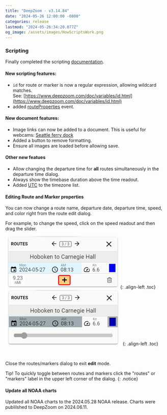 ```yaml
---
title: "DeepZoom - v3.14.84"
date: "2024-05-26 12:00:00 -0800"
categories: release 
lastmod: "2024-05-26:34:20.077Z"
og_image: /assets/images/HowScriptsWork.png
---
```


### Scripting

Finally completed the scripting [documentation](https://deepzoom.com/doc/index.html).

#### New scripting features:
- `id` for route or marker is now a regular expression, allowing wildcard matches.  
    See: [https://www.deepzoom.com/doc/variables/id.html](https://www.deepzoom.com/doc/variables/id.html)
- added [routeProperties](https://www.deepzoom.com/doc/functions/routeProperties.html) event.

#### New document features:
- Image links can now be added to a document.  This is useful for webcams: [Seattle ferry dock](https://deepzoom.com/marker/8866753532864865/0)
- Added a button to remove formatting.
- Ensure all images are loaded before allowing save.

#### Other new featues
- Allow changing the departure time for **all** routes simultaneously in the departure time dialog.
- Always show the timebase duration above the time readout.
- Added [UTC](https://deepzoom.com/settings) to the timezone list.


#### Editing Route and Marker properties

You can now change a route name, departure date, departure time, speed, and color right from the route edit dialog.

For example, to change the speed, click on the speed readout and then drag the slider.

![](/assets/images/route-edits.png){: .align-left .toc} 
![](/assets/images/route-edit-speed.png){: .align-left .toc} 

<br/>
<div style="clear: left"></div>

Close the routes/markers dialog to exit **edit** mode.

Tip! To quickly toggle between routes and markers click the "routes" or "markers" label in the upper left corner of the dialog.
{: .notice}

#### Update all NOAA charts

Updated all NOAA charts to the 2024.05.28 NOAA release.
Charts were publilshed to DeepZoom on 2024.06.11.


